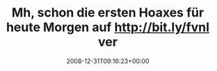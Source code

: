 ---
retweeted: false
source: <a href="http://twitter.com" rel="nofollow">Twitter Web Client</a>
entities:
  hashtags: []
  symbols: []
  user_mentions: []
  urls: []
display_text_range:
- '0'
- '109'
favorite_count: '0'
id_str: '1087674632'
truncated: false
retweet_count: '0'
id: '1087674632'
created_at: Wed Dec 31 09:16:23 +0000 2008
favorited: false
full_text: Mh, schon die ersten Hoaxes für heute Morgen auf http://bit.ly/fvnI verwiesen.
  Meine gute Tat fürs Jahr 2008.
lang: de
tags:
- pesos/twitter
date: '2008-12-31T09:16:23+00:00'
src: https://twitter.com/bascht/status/1087674632
original_url: https://twitter.com/bascht/status/1087674632
type: twitter_tweet
text: Mh, schon die ersten Hoaxes für heute Morgen auf http://bit.ly/fvnI verwiesen.
  Meine gute Tat fürs Jahr 2008.
title: Mh, schon die ersten Hoaxes für heute Morgen auf http://bit.ly/fvnI ver

---